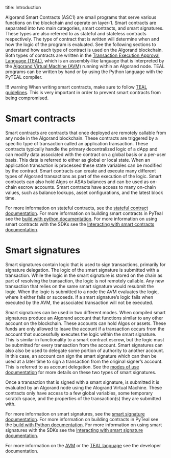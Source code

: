 title: Introduction

Algorand Smart Contracts (ASC1) are small programs that serve various functions on the blockchain and operate on layer-1. Smart contracts are separated into two main categories, smart contracts, and smart signatures. These types are also referred to as stateful and stateless contracts respectively. The type of contract that is written will determine when and how the logic of the program is evaluated. See the following sections to understand how each type of contract is used on the Algorand blockchain. Both types of contracts are written in the [Transaction Execution Approval Language (TEAL)](../avm/teal), which is an assembly-like language that is interpreted by the [Algorand Virtual Machine (AVM)](../avm) running within an Algorand node. TEAL programs can be written by hand or by using the Python language with the PyTEAL compiler. 


!!! warning
    When writing smart contracts, make sure to follow [TEAL guidelines](../avm/teal/guidelines). This is very important in order to prevent smart contracts from being compromised.


# Smart contracts
Smart contracts are contracts that once deployed are remotely callable from any node in the Algorand blockchain. These contracts are triggered by a specific type of transaction called an application transaction. These contracts typically handle the primary decentralized logic of a dApp and can modify data associated with the contract on a global basis or a per-user basis. This data is referred to either as global or local state. When an application transaction is processed these state variables can be modified by the contract. Smart contracts can create and execute many different types of Algorand transactions as part of the execution of the logic. Smart contracts can also hold Algos or ASAs balances and can be used as on-chain escrow accounts. Smart contracts have access to many on-chain values, such as balance lookups, asset configurations, and the latest block time. 

For more information on stateful contracts, see the [stateful contract documentation](./stateful). For more information on building smart contracts in PyTeal see the [build with python documentation](./pyteal).
For more information on using smart contracts with the SDKs see the [Interacting with smart contracts documentation](./frontend/stateful-sdks.md).


# Smart signatures
Smart signatures contain logic that is used to sign transactions, primarily for signature delegation. The logic of the smart signature is submitted with a transaction. While the logic in the smart signature is stored on the chain as part of resolving the transaction, the logic is not remotely callable. Any new transaction that relies on the same smart signature would resubmit the logic. When the logic is submitted to a node the AVM evaluates the logic, where it either fails or succeeds. If a smart signature’s logic fails when executed by the AVM, the associated transaction will not be executed. 

Smart signatures can be used in two different modes. When compiled smart signatures produce an Algorand account that functions similar to any other account on the blockchain. These accounts can hold Algos or assets. These funds are only allowed to leave the account if a transaction occurs from the account that successfully executes the logic within the smart signature. This is similar in functionality to a smart contract escrow, but the logic must be submitted for every transaction from the account. Smart signatures can also also be used to delegate some portion of authority to another account. In this case, an account can sign the smart signature which can then be used at a later time to sign a transaction from the original signer’s account. This is referred to as account delegation. See the [modes of use documentation](./stateless/modes.md) for more details on these two types of smart signatures.   

Once a transaction that is signed with a smart signature, is submitted it is evaluated by an Algorand node using the Alogrand Virtual Machine. These contracts only have access to a few global variables, some temporary scratch space, and the properties of the transaction(s) they are submitted with. 

For more information on smart signatures, see the [smart signature documentation](./stateless). For more information on building contracts in PyTeal see the [build with Python documentation](./pyteal).
For more information on using smart signatures with the SDKs see the [Interacting with smart signature documentation](./frontend/stateless-sdks.md).

For more information on the [AVM](../avm) or the [TEAL language](../avm/teal) see the developer documentation.
